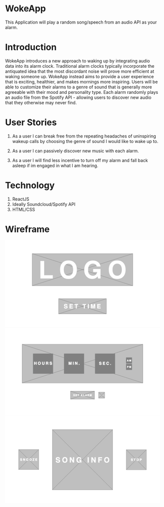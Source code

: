 # WokeApp

This Application will play a random song/speech from an audio API as your alarm.

# Introduction

WokeApp introduces a new approach to waking up by integrating audio data into its alarm clock. Traditional alarm clocks typically incorporate the antiquated idea that the most discordant noise will prove more efficient at waking someone up. WokeApp instead aims to provide a user experience that is exciting, healthier, and makes mornings more inspiring. Users will be able to customize their alarms to a genre of sound that is generally more agreeable with their mood and personality type. Each alarm randomly plays an audio file from the Spotify API - allowing users to discover new audio that they otherwise may never find.

# User Stories

1) As a user I can break free from the repeating headaches of 
uninspiring wakeup calls by choosing the genre of sound I would like to wake up to.

2) As a user I can passively discover new music with each alarm.

3) As a user I will find less incentive to turn off my alarm and fall back asleep if im engaged in what I am hearing.

# Technology

1) ReactJS
2) Ideally Soundcloud/Spotify API
3) HTML/CSS
	
# Wireframe
![](https://github.com/LlanoDev/wokeApp/blob/master/wokeAppWireframe/homeScreen.jpg)
![](https://github.com/LlanoDev/wokeApp/blob/master/wokeAppWireframe/setTimeScreen.jpg)
![](https://github.com/LlanoDev/wokeApp/blob/master/wokeAppWireframe/wakeUpScreen.jpg)